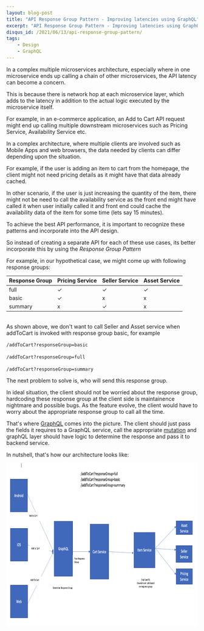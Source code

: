 ```yaml
---
layout: blog-post
title: "API Response Group Pattern - Improving latencies using GraphQL"
excerpt: "API Response Group Pattern - Improving latencies using GraphQL"
disqus_id: /2021/06/13/api-response-group-pattern/
tags:
    - Design
    - GraphQL
---
```


In a complex multiple microservices architecture, especially where in one microservice ends up calling a chain of other microservices, the API latency can become a concern.

This is because there is network hop at each microservice layer, which adds to the latency in addition to the actual logic executed by the microservice itself.

For example, in an e-commerce application, an Add to Cart API request might end up calling multiple downstream microservices such as Pricing Service, Availability Service etc.

In a complex architecture, where multiple clients are involved such as Mobile Apps and web browsers, the data needed by clients can differ depending upon the situation.

For example, if the user is adding an item to cart from the homepage, the client might not need pricing details as it might have that data already cached.

In other scenario, if the user is just increasing the quantity of the item, there might not be need to call the availability service as the front end might have called it when user initially called it 
and front end could cache the availability data of the item for some time (lets say 15 minutes).

To achieve the best API performance, it is important to recognize these patterns and incorporate into the API design. 

So instead of creating a separate API for each of these use cases, its better incorporate this by using
the *Response Group Pattern*

For example, in our hypothetical case, we might come up with following response groups:

| Response Group | Pricing Service | Seller Service | Asset Service |
|----------------|-----------------|----------------|---------------|
| full           | ✓               | ✓              | ✓             |
| basic          | ✓               | x              | x             |
| summary        | x               | ✓              | x             |


<br/>
As shown above, we don't want to call Seller and Asset service when addToCart is invoked with response group basic, for example

```text
/addToCart?responseGroup=basic

/addToCart?responseGroup=full

/addToCart?responseGroup=summary
```

The next problem to solve is, who will send this response group.

In ideal situation, the client should not be worried about the response group, hardcoding these response group at the client side is maintainence nightmare and possible bugs. As the feature evolve, the client would have to worry about the appropriate response group to call all the time.

That's where [GraphQL](https://graphql.org/) comes into the picture. The client should just pass the fields it requires to a GraphQL service, call the appropriate [mutation](https://graphql.org/learn/queries/) and graphQL layer should have logic to determine the response and pass it to backend service.

In nutshell, that's how our architecture looks like:  


<a href="/images/Blog/responsegroup.png"><img src='/images/Blog/responsegroup.png' width="825px" height="428px"/></a>